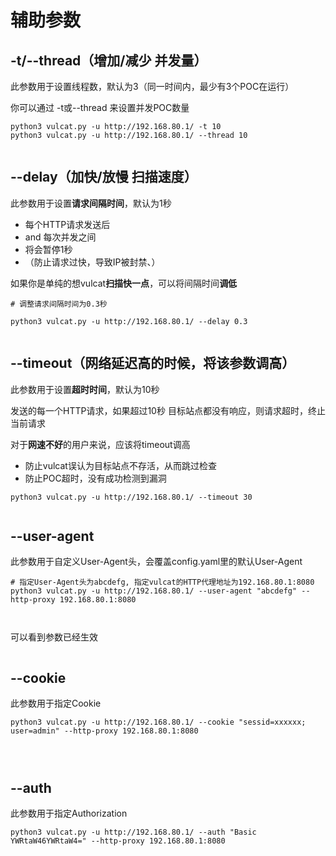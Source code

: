 # 辅助参数

## -t/--thread（增加/减少 并发量）

此参数用于设置线程数，默认为3（同一时间内，最少有3个POC在运行）

你可以通过 -t或--thread 来设置并发POC数量

```
python3 vulcat.py -u http://192.168.80.1/ -t 10
python3 vulcat.py -u http://192.168.80.1/ --thread 10
```

<figure><img src="../../static/imgs/usage/usage_03-1-2.png" alt=""><figcaption></figcaption></figure>

## --delay（加快/放慢 扫描速度）

此参数用于设置**请求间隔时间**，默认为1秒
* 每个HTTP请求发送后
* and 每次并发之间
* 将会暂停1秒
* （防止请求过快，导致IP被封禁、）

如果你是单纯的想vulcat**扫描快一点**，可以将间隔时间**调低**

```
# 调整请求间隔时间为0.3秒

python3 vulcat.py -u http://192.168.80.1/ --delay 0.3
```

<figure><img src="../../static/imgs/usage/usage_03-2-2.png" alt=""><figcaption></figcaption></figure>

## --timeout（网络延迟高的时候，将该参数调高）

此参数用于设置**超时时间**，默认为10秒

发送的每一个HTTP请求，如果超过10秒 目标站点都没有响应，则请求超时，终止当前请求

对于**网速不好**的用户来说，应该将timeout调高
* 防止vulcat误认为目标站点不存活，从而跳过检查
* 防止POC超时，没有成功检测到漏洞

```
python3 vulcat.py -u http://192.168.80.1/ --timeout 30
```

<figure><img src="../../static/imgs/usage/usage_03-3-1.png" alt=""><figcaption></figcaption></figure>

## --user-agent

此参数用于自定义User-Agent头，会覆盖config.yaml里的默认User-Agent

```
# 指定User-Agent头为abcdefg, 指定vulcat的HTTP代理地址为192.168.80.1:8080
python3 vulcat.py -u http://192.168.80.1/ --user-agent "abcdefg" --http-proxy 192.168.80.1:8080
```

<figure><img src="../../static/imgs/usage/usage_03-4-1.png" alt=""><figcaption></figcaption></figure>

<figure><img src="../../static/imgs/usage/usage_03-4-2.png" alt=""><figcaption></figcaption></figure>

可以看到参数已经生效

<figure><img src="../../static/imgs/usage/usage_03-4-3.png" alt=""><figcaption></figcaption></figure>

## --cookie

此参数用于指定Cookie

```
python3 vulcat.py -u http://192.168.80.1/ --cookie "sessid=xxxxxx; user=admin" --http-proxy 192.168.80.1:8080
```

<figure><img src="../../static/imgs/usage/usage_03-5-1.png" alt=""><figcaption></figcaption></figure>

<figure><img src="../../static/imgs/usage/usage_03-5-2.png" alt=""><figcaption></figcaption></figure>

<figure><img src="../../static/imgs/usage/usage_03-5-3.png" alt=""><figcaption></figcaption></figure>

## --auth

此参数用于指定Authorization

```
python3 vulcat.py -u http://192.168.80.1/ --auth "Basic YWRtaW46YWRtaW4=" --http-proxy 192.168.80.1:8080
```

<figure><img src="../../static/imgs/usage/usage_03-6-1.png" alt=""><figcaption></figcaption></figure>

<figure><img src="../../static/imgs/usage/usage_03-6-2.png" alt=""><figcaption></figcaption></figure>

<figure><img src="../../static/imgs/usage/usage_03-6-3.png" alt=""><figcaption></figcaption></figure>
